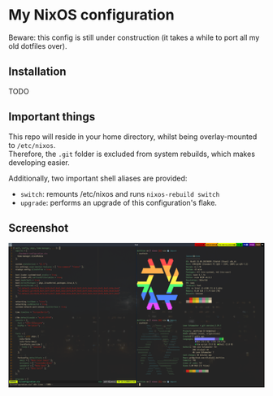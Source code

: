 # My NixOS configuration
Beware: this config is still under construction (it takes a while to port all my old dotfiles over).

## Installation
TODO

## Important things
This repo will reside in your home directory, whilst being overlay-mounted to `/etc/nixos`.\
Therefore, the `.git` folder is excluded from system rebuilds, which makes developing easier.

Additionally, two important shell aliases are provided:
- `switch`: remounts /etc/nixos and runs `nixos-rebuild switch`
- `upgrade`: performs an upgrade of this configuration's flake.

## Screenshot
![A screenshot](./screenshot.png)

